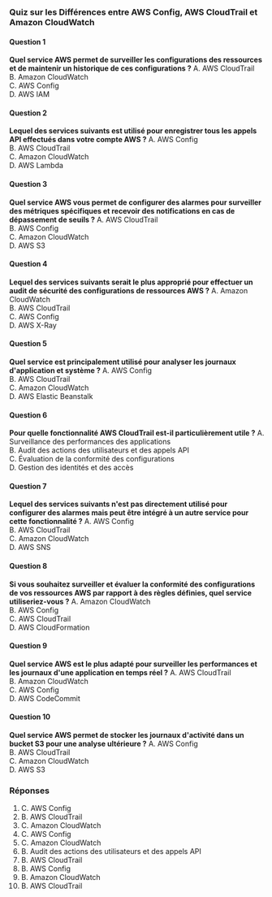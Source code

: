 ### Quiz sur les Différences entre AWS Config, AWS CloudTrail et Amazon CloudWatch

#### Question 1
**Quel service AWS permet de surveiller les configurations des ressources et de maintenir un historique de ces configurations ?**
A. AWS CloudTrail  
B. Amazon CloudWatch  
C. AWS Config  
D. AWS IAM

#### Question 2
**Lequel des services suivants est utilisé pour enregistrer tous les appels API effectués dans votre compte AWS ?**
A. AWS Config  
B. AWS CloudTrail  
C. Amazon CloudWatch  
D. AWS Lambda

#### Question 3
**Quel service AWS vous permet de configurer des alarmes pour surveiller des métriques spécifiques et recevoir des notifications en cas de dépassement de seuils ?**
A. AWS CloudTrail  
B. AWS Config  
C. Amazon CloudWatch  
D. AWS S3

#### Question 4
**Lequel des services suivants serait le plus approprié pour effectuer un audit de sécurité des configurations de ressources AWS ?**
A. Amazon CloudWatch  
B. AWS CloudTrail  
C. AWS Config  
D. AWS X-Ray

#### Question 5
**Quel service est principalement utilisé pour analyser les journaux d'application et système ?**
A. AWS Config  
B. AWS CloudTrail  
C. Amazon CloudWatch  
D. AWS Elastic Beanstalk

#### Question 6
**Pour quelle fonctionnalité AWS CloudTrail est-il particulièrement utile ?**
A. Surveillance des performances des applications  
B. Audit des actions des utilisateurs et des appels API  
C. Évaluation de la conformité des configurations  
D. Gestion des identités et des accès

#### Question 7
**Lequel des services suivants n'est pas directement utilisé pour configurer des alarmes mais peut être intégré à un autre service pour cette fonctionnalité ?**
A. AWS Config  
B. AWS CloudTrail  
C. Amazon CloudWatch  
D. AWS SNS

#### Question 8
**Si vous souhaitez surveiller et évaluer la conformité des configurations de vos ressources AWS par rapport à des règles définies, quel service utiliseriez-vous ?**
A. Amazon CloudWatch  
B. AWS Config  
C. AWS CloudTrail  
D. AWS CloudFormation

#### Question 9
**Quel service AWS est le plus adapté pour surveiller les performances et les journaux d'une application en temps réel ?**
A. AWS CloudTrail  
B. Amazon CloudWatch  
C. AWS Config  
D. AWS CodeCommit

#### Question 10
**Quel service AWS permet de stocker les journaux d'activité dans un bucket S3 pour une analyse ultérieure ?**
A. AWS Config  
B. AWS CloudTrail  
C. Amazon CloudWatch  
D. AWS S3

### Réponses

1. C. AWS Config
2. B. AWS CloudTrail
3. C. Amazon CloudWatch
4. C. AWS Config
5. C. Amazon CloudWatch
6. B. Audit des actions des utilisateurs et des appels API
7. B. AWS CloudTrail
8. B. AWS Config
9. B. Amazon CloudWatch
10. B. AWS CloudTrail

